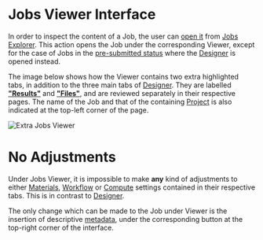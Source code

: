 # Jobs Viewer Interface

In order to inspect the content of a Job, the user can [open it](/entities-general/actions/open-edit.md) from [Jobs Explorer](explorer.md). This action opens the Job under the corresponding Viewer, except for the case of Jobs in the [pre-submitted status](../status.md) where the [Designer](/jobs-designer/overview.md) is opened instead.

The image below shows how the Viewer contains two extra highlighted tabs, in addition to the three main tabs of [Designer](/jobs-designer/overview.md). They are labelled [**"Results"**](results-tab.md) and [**"Files"**](files-tab.md), and are reviewed separately in their respective pages. The name of the Job and that of the containing [Project](../projects.md) is also indicated at the top-left corner of the page.

![Extra Jobs Viewer](/images/extra-jobs-viewer.png "Extra Jobs Viewer")

# No Adjustments

Under Jobs Viewer, it is impossible to make **any** kind of adjustments to either [Materials](/jobs-designer/materials-tab.md), [Workflow](/jobs-designer/workflow-tab.md) or [Compute](/jobs-designer/compute-tab.md) settings contained in their respective tabs. This is in contrast to [Designer](/jobs-designer/overview.md).

The only change which can be made to the Job under Viewer is the insertion of descriptive [metadata](/entities-general/actions/metadata.md), under the corresponding button <i class="zmdi zmdi-info-outline"></i> at the top-right corner of the interface.
